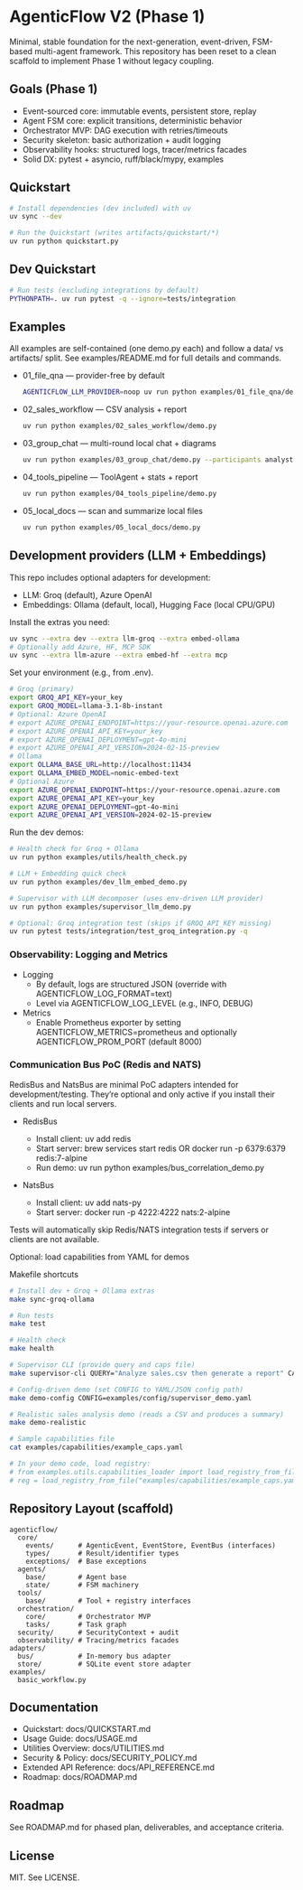 # AgenticFlow V2 (Phase 1)

Minimal, stable foundation for the next-generation, event-driven, FSM-based multi-agent framework. This repository has been reset to a clean scaffold to implement Phase 1 without legacy coupling.

## Goals (Phase 1)
- Event-sourced core: immutable events, persistent store, replay
- Agent FSM core: explicit transitions, deterministic behavior
- Orchestrator MVP: DAG execution with retries/timeouts
- Security skeleton: basic authorization + audit logging
- Observability hooks: structured logs, tracer/metrics facades
- Solid DX: pytest + asyncio, ruff/black/mypy, examples

## Quickstart
```bash
# Install dependencies (dev included) with uv
uv sync --dev

# Run the Quickstart (writes artifacts/quickstart/*)
uv run python quickstart.py
```

## Dev Quickstart
```bash
# Run tests (excluding integrations by default)
PYTHONPATH=. uv run pytest -q --ignore=tests/integration
```

## Examples

All examples are self-contained (one demo.py each) and follow a data/ vs artifacts/ split. See examples/README.md for full details and commands.

- 01_file_qna — provider-free by default
  ```bash
  AGENTICFLOW_LLM_PROVIDER=noop uv run python examples/01_file_qna/demo.py
  ```
- 02_sales_workflow — CSV analysis + report
  ```bash
  uv run python examples/02_sales_workflow/demo.py
  ```
- 03_group_chat — multi-round local chat + diagrams
  ```bash
  uv run python examples/03_group_chat/demo.py --participants analyst reporter --rounds 2 --topic "Plan Q2" --store sqlite --outdir examples/03_group_chat/artifacts
  ```
- 04_tools_pipeline — ToolAgent + stats + report
  ```bash
  uv run python examples/04_tools_pipeline/demo.py
  ```
- 05_local_docs — scan and summarize local files
  ```bash
  uv run python examples/05_local_docs/demo.py
  ```

## Development providers (LLM + Embeddings)

This repo includes optional adapters for development:
- LLM: Groq (default), Azure OpenAI
- Embeddings: Ollama (default, local), Hugging Face (local CPU/GPU)

Install the extras you need:
```bash
uv sync --extra dev --extra llm-groq --extra embed-ollama
# Optionally add Azure, HF, MCP SDK
uv sync --extra llm-azure --extra embed-hf --extra mcp
```

Set your environment (e.g., from .env).
```bash
# Groq (primary)
export GROQ_API_KEY=your_key
export GROQ_MODEL=llama-3.1-8b-instant
# Optional: Azure OpenAI
# export AZURE_OPENAI_ENDPOINT=https://your-resource.openai.azure.com
# export AZURE_OPENAI_API_KEY=your_key
# export AZURE_OPENAI_DEPLOYMENT=gpt-4o-mini
# export AZURE_OPENAI_API_VERSION=2024-02-15-preview
# Ollama
export OLLAMA_BASE_URL=http://localhost:11434
export OLLAMA_EMBED_MODEL=nomic-embed-text
# Optional Azure
export AZURE_OPENAI_ENDPOINT=https://your-resource.openai.azure.com
export AZURE_OPENAI_API_KEY=your_key
export AZURE_OPENAI_DEPLOYMENT=gpt-4o-mini
export AZURE_OPENAI_API_VERSION=2024-02-15-preview
```

Run the dev demos:
```bash
# Health check for Groq + Ollama
uv run python examples/utils/health_check.py

# LLM + Embedding quick check
uv run python examples/dev_llm_embed_demo.py

# Supervisor with LLM decomposer (uses env-driven LLM provider)
uv run python examples/supervisor_llm_demo.py

# Optional: Groq integration test (skips if GROQ_API_KEY missing)
uv run pytest tests/integration/test_groq_integration.py -q
```

### Observability: Logging and Metrics

- Logging
  - By default, logs are structured JSON (override with AGENTICFLOW_LOG_FORMAT=text)
  - Level via AGENTICFLOW_LOG_LEVEL (e.g., INFO, DEBUG)
- Metrics
  - Enable Prometheus exporter by setting AGENTICFLOW_METRICS=prometheus and optionally AGENTICFLOW_PROM_PORT (default 8000)

### Communication Bus PoC (Redis and NATS)

RedisBus and NatsBus are minimal PoC adapters intended for development/testing.
They’re optional and only active if you install their clients and run local servers.

- RedisBus
  - Install client: uv add redis
  - Start server: brew services start redis OR docker run -p 6379:6379 redis:7-alpine
  - Run demo: uv run python examples/bus_correlation_demo.py

- NatsBus
  - Install client: uv add nats-py
  - Start server: docker run -p 4222:4222 nats:2-alpine

Tests will automatically skip Redis/NATS integration tests if servers or clients are not available.

Optional: load capabilities from YAML for demos

Makefile shortcuts
```bash
# Install dev + Groq + Ollama extras
make sync-groq-ollama

# Run tests
make test

# Health check
make health

# Supervisor CLI (provide query and caps file)
make supervisor-cli QUERY="Analyze sales.csv then generate a report" CAPS=examples/capabilities/example_caps.yaml

# Config-driven demo (set CONFIG to YAML/JSON config path)
make demo-config CONFIG=examples/config/supervisor_demo.yaml

# Realistic sales analysis demo (reads a CSV and produces a summary)
make demo-realistic
```
```bash
# Sample capabilities file
cat examples/capabilities/example_caps.yaml

# In your demo code, load registry:
# from examples.utils.capabilities_loader import load_registry_from_file
# reg = load_registry_from_file("examples/capabilities/example_caps.yaml")
```

## Repository Layout (scaffold)
```
agenticflow/
  core/
    events/      # AgenticEvent, EventStore, EventBus (interfaces)
    types/       # Result/identifier types
    exceptions/  # Base exceptions
  agents/
    base/        # Agent base
    state/       # FSM machinery
  tools/
    base/        # Tool + registry interfaces
  orchestration/
    core/        # Orchestrator MVP
    tasks/       # Task graph
  security/      # SecurityContext + audit
  observability/ # Tracing/metrics facades
adapters/
  bus/           # In-memory bus adapter
  store/         # SQLite event store adapter
examples/
  basic_workflow.py
```

## Documentation
- Quickstart: docs/QUICKSTART.md
- Usage Guide: docs/USAGE.md
- Utilities Overview: docs/UTILITIES.md
- Security & Policy: docs/SECURITY_POLICY.md
- Extended API Reference: docs/API_REFERENCE.md
- Roadmap: docs/ROADMAP.md

## Roadmap
See ROADMAP.md for phased plan, deliverables, and acceptance criteria.

## License
MIT. See LICENSE.
